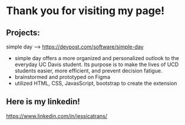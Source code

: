 # Thank you for visiting my page!

## Projects:
simple day -->
https://devpost.com/software/simple-day
- simple day offers a more organized and personalized outlook to the everyday UC Davis student. Its purpose is to make the lives of UCD students easier, more efficient, and prevent decision fatigue.
- brainstormed and prototyped on Figma
- utilized HTML, CSS, JavasScript, bootstrap to create the extension

## Here is my linkedin!
https://www.linkedin.com/in/jessicatrans/
